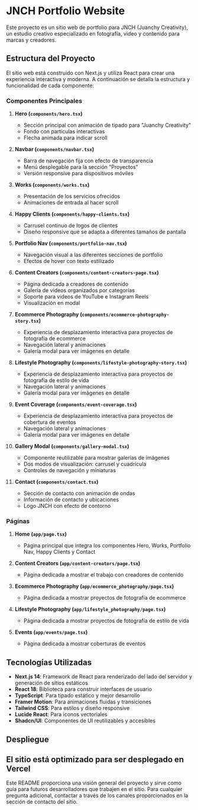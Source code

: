 # JNCH Portfolio Website

Este proyecto es un sitio web de portfolio para JNCH (Juanchy Creativity), un estudio creativo especializado en fotografía, video y contenido para marcas y creadores.

## Estructura del Proyecto

El sitio web está construido con Next.js y utiliza React para crear una experiencia interactiva y moderna. A continuación se detalla la estructura y funcionalidad de cada componente:

### Componentes Principales

1. **Hero (`components/hero.tsx`)**
   - Sección principal con animación de tipado para "Juanchy Creativity"
   - Fondo con partículas interactivas
   - Flecha animada para indicar scroll

2. **Navbar (`components/navbar.tsx`)**
   - Barra de navegación fija con efecto de transparencia
   - Menú desplegable para la sección "Proyectos"
   - Versión responsive para dispositivos móviles

3. **Works (`components/works.tsx`)**
   - Presentación de los servicios ofrecidos
   - Animaciones de entrada al hacer scroll

4. **Happy Clients (`components/happy-clients.tsx`)**
   - Carrusel continuo de logos de clientes
   - Diseño responsive que se adapta a diferentes tamaños de pantalla

5. **Portfolio Nav (`components/portfolio-nav.tsx`)**
   - Navegación visual a las diferentes secciones de portfolio
   - Efectos de hover con texto estilizado

6. **Content Creators (`components/content-creators-page.tsx`)**
   - Página dedicada a creadores de contenido
   - Galería de videos organizados por categorías
   - Soporte para videos de YouTube e Instagram Reels
   - Visualización en modal

7. **Ecommerce Photography (`components/ecommerce-photography-story.tsx`)**
   - Experiencia de desplazamiento interactiva para proyectos de fotografía de ecommerce
   - Navegación lateral y animaciones
   - Galería modal para ver imágenes en detalle

8. **Lifestyle Photography (`components/lifestyle-photography-story.tsx`)**
   - Experiencia de desplazamiento interactiva para proyectos de fotografía de estilo de vida
   - Navegación lateral y animaciones
   - Galería modal para ver imágenes en detalle

9. **Event Coverage (`components/event-coverage.tsx`)**
   - Experiencia de desplazamiento interactiva para proyectos de cobertura de eventos
   - Navegación lateral y animaciones
   - Galería modal para ver imágenes en detalle

10. **Gallery Modal (`components/gallery-modal.tsx`)**
    - Componente reutilizable para mostrar galerías de imágenes
    - Dos modos de visualización: carrusel y cuadrícula
    - Controles de navegación y miniaturas

11. **Contact (`components/contact.tsx`)**
    - Sección de contacto con animación de ondas
    - Información de contacto y ubicaciones
    - Logo JNCH con efecto de contorno

### Páginas

1. **Home (`app/page.tsx`)**
   - Página principal que integra los componentes Hero, Works, Portfolio Nav, Happy Clients y Contact

2. **Content Creators (`app/content-creators/page.tsx`)**
   - Página dedicada a mostrar el trabajo con creadores de contenido

3. **Ecommerce Photography (`app/ecommerce_photography/page.tsx`)**
   - Página dedicada a mostrar proyectos de fotografía de ecommerce

4. **Lifestyle Photography (`app/lifestyle_photography/page.tsx`)**
   - Página dedicada a mostrar proyectos de fotografía de estilo de vida

5. **Events (`app/events/page.tsx`)**
   - Página dedicada a mostrar coberturas de eventos

## Tecnologías Utilizadas

- **Next.js 14**: Framework de React para renderizado del lado del servidor y generación de sitios estáticos
- **React 18**: Biblioteca para construir interfaces de usuario
- **TypeScript**: Para tipado estático y mejor desarrollo
- **Framer Motion**: Para animaciones fluidas y transiciones
- **Tailwind CSS**: Para estilos y diseño responsive
- **Lucide React**: Para iconos vectoriales
- **Shadcn/UI**: Componentes de UI reutilizables y accesibles


## Despliegue

El sitio está optimizado para ser desplegado en Vercel
---

Este README proporciona una visión general del proyecto y sirve como guía para futuros desarrolladores que trabajen en el sitio. Para cualquier pregunta adicional, contactar a través de los canales proporcionados en la sección de contacto del sitio.
